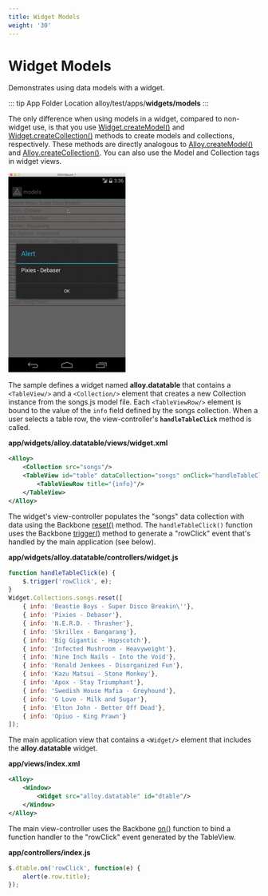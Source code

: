 ```yaml
---
title: Widget Models
weight: '30'
---
```


# Widget Models

Demonstrates using data models with a widget.

::: tip App Folder Location
alloy/test/apps/**widgets/models**
:::

The only difference when using models in a widget, compared to non-widget use, is that you use [Widget.createModel()](#!/api/Alloy.Widget-method-createModel) and [Widget.createCollection()](#!/api/Alloy.Widget-method-createCollection) methods to create models and collections, respectively. These methods are directly analogous to [Alloy.createModel()](#!/api/Alloy-method-createModel) and [Alloy.createCollection()](#!/api/Alloy-method-createCollection). You can also use the Model and Collection tags in widget views.

![widget_model](./widget_model.png)

The sample defines a widget named **alloy.datatable** that contains a `<TableView/>` and a `<Collection/>` element that creates a new Collection instance from the songs.js model file. Each `<TableViewRow/>` element is bound to the value of the `info` field defined by the songs collection. When a user selects a table row, the view-controller's **`handleTableClick`** method is called.

**app/widgets/alloy.datatable/views/widget.xml**

```xml
<Alloy>
    <Collection src="songs"/>
    <TableView id="table" dataCollection="songs" onClick="handleTableClick">
        <TableViewRow title="{info}"/>
    </TableView>
</Alloy>
```

The widget's view-controller populates the "songs" data collection with data using the Backbone [reset()](http://docs.appcelerator.com/backbone/0.9.2/#Collection-reset) method. The `handleTableClick()` function uses the Backbone [trigger()](http://docs.appcelerator.com/backbone/0.9.2/#Events-trigger) method to generate a "rowClick" event that's handled by the main application (see below).

**app/widgets/alloy.datatable/controllers/widget.js**

```javascript
function handleTableClick(e) {
    $.trigger('rowClick', e);
}
Widget.Collections.songs.reset([
    { info: 'Beastie Boys - Super Disco Breakin\''},
    { info: 'Pixies - Debaser'},
    { info: 'N.E.R.D. - Thrasher'},
    { info: 'Skrillex - Bangarang'},
    { info: 'Big Gigantic - Hopscotch'},
    { info: 'Infected Mushroom - Heavyweight'},
    { info: 'Nine Inch Nails - Into the Void'},
    { info: 'Ronald Jenkees - Disorganized Fun'},
    { info: 'Kazu Matsui - Stone Monkey'},
    { info: 'Apox - Stay Triumphant'},
    { info: 'Swedish House Mafia - Greyhound'},
    { info: 'G Love - Milk and Sugar'},
    { info: 'Elton John - Better Off Dead'},
    { info: 'Opiuo - King Prawn'}
]);
```

The main application view that contains a `<Widget/>` element that includes the **alloy.datatable** widget.

**app/views/index.xml**

```xml
<Alloy>
    <Window>
        <Widget src="alloy.datatable" id="dtable"/>
    </Window>
</Alloy>
```

The main view-controller uses the Backbone [on()](http://docs.appcelerator.com/backbone/0.9.2/#Events-on) function to bind a function handler to the "rowClick" event generated by the TableView.

**app/controllers/index.js**

```javascript
$.dtable.on('rowClick', function(e) {
    alert(e.row.title);
});
```

